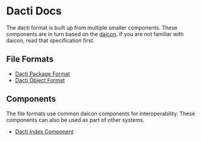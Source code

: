 # Dacti Docs

The dacti format is built up from multiple smaller components. These components are in turn based on the [daicon](https://github.com/open-mv-sandbox/daicon). If you are not familiar with daicon, read that specification first.

## File Formats

- [Dacti Package Format](formats/dacti-pack.md)
- [Dacti Object Format](formats/dacti-obj.md)

## Components

The file formats use common daicon components for interoperability. These components can also be used as part of other systems.

- [Dacti Index Component](components/dacti-index.md)
